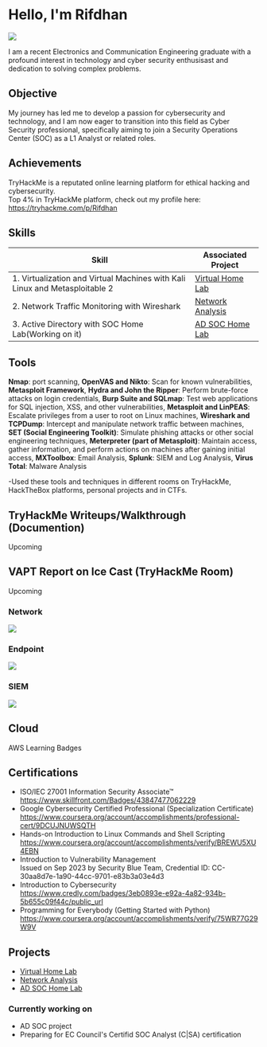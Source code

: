 # Hello, I'm Rifdhan 
<a href="https://www.linkedin.com/in/muhammedrifdhankp/"><img src="https://img.shields.io/badge/-LinkedIn-0072b1?&style=for-the-badge&logo=linkedin&logoColor=white" /></a>

I am a recent Electronics and Communication Engineering graduate with a profound interest in technology and cyber security enthusisast and dedication to solving complex problems.

## Objective

My journey has led me to develop a passion for cybersecurity and technology, and I am now eager to transition into this field as Cyber Security professional, specifically aiming to join a Security Operations Center (SOC) as a L1 Analyst or related roles.

## Achievements

TryHackMe is a reputated online learning platform for ethical hacking and cybersecurity. <br>
Top 4% in TryHackMe platform, check out my profile here: https://tryhackme.com/p/Rifdhan

## Skills

| Skill                                                                       | Associated Project                                                                          |
|-----------------------------------------------------------------------------|---------------------------------------------------------------------------------------------|
|1. Virtualization and Virtual Machines with Kali Linux and Metasploitable 2  |<a href="https://github.com/R1fdh4n/Virtualization-and-Virtual-Machines">Virtual Home Lab</a>|
|2. Network Traffic Monitoring with Wireshark                                 |<a href="https://github.com/R1fdh4n/Network-Analysis-Wireshark">Network Analysis</a>         |
|3. Active Directory with SOC Home Lab(Working on it)                         |<a href="https://github.com/R1fdh4n/AD-SOC-Home-Lab">AD SOC Home Lab</a>                     |                                                                                                                            

## Tools

**Nmap**: port scanning, **OpenVAS and Nikto**: Scan for known vulnerabilities, **Metasploit Framework**, **Hydra and John the Ripper**: Perform brute-force attacks on login credentials, **Burp Suite and SQLmap**: Test web applications for SQL injection, XSS, and other vulnerabilities,  **Metasploit and LinPEAS**: Escalate privileges from a user to root on Linux machines, **Wireshark and TCPDump**: Intercept and manipulate network traffic between machines, **SET (Social Engineering Toolkit)**: Simulate phishing attacks or other social engineering techniques, **Meterpreter (part of Metasploit)**: Maintain access, gather information, and perform actions on machines after gaining initial access, **MXToolbox**: Email Analysis, **Splunk**: SIEM and Log Analysis, **Virus Total**: Malware Analysis <br>

 -Used these tools and techniques in different rooms on TryHackMe, HackTheBox platforms, personal projects and in CTFs.

## TryHackMe Writeups/Walkthrough (Documention)
 Upcoming
## VAPT Report on Ice Cast  (TryHackMe Room)
Upcoming
### Network
<div>
    <img src="https://img.shields.io/badge/-Wireshark-1679A7?&style=for-the-badge&logo=Wireshark&logoColor=white" />

</div>

### Endpoint
<div>
    <img src="https://img.shields.io/badge/-Microsoft_Defender_for_Endpoint-00A4EF?&style=for-the-badge&logo=Microsoft&logoColor=white" />
   
</div>

### SIEM
<div>
    <img src="https://img.shields.io/badge/-Splunk-000000?&style=for-the-badge&logo=Splunk&logoColor=white" />
   
</div>

## Cloud
 AWS Learning Badges

## Certifications

- ISO/IEC 27001 Information Security Associate™ <br> https://www.skillfront.com/Badges/43847477062229
- Google Cybersecurity Certified Professional (Specialization Certificate) <br> https://www.coursera.org/account/accomplishments/professional-cert/9DCUJNUWSQTH
- Hands-on Introduction to Linux Commands and Shell Scripting <br> https://www.coursera.org/account/accomplishments/verify/BREWU5XU4EBN
- Introduction to Vulnerability Management <br> Issued on Sep 2023 by Security Blue Team, Credential ID: CC-30aa8d7e-1a90-44cc-9701-e83b3a03e4d3
- Introduction to Cybersecurity <br> https://www.credly.com/badges/3eb0893e-e92a-4a82-934b-5b655c09f44c/public_url
- Programming for Everybody (Getting Started with Python) <br> https://www.coursera.org/account/accomplishments/verify/75WR77G29W9V

## Projects
- <a href="https://github.com/R1fdh4n/Virtualization-and-Virtual-Machines">Virtual Home Lab</a>
- <a href="https://github.com/R1fdh4n/Network-Analysis-Wireshark">Network Analysis</a>  
- <a href="https://github.com/R1fdh4n/AD-SOC-Home-Lab">AD SOC Home Lab</a>

### Currently working on
- AD SOC project
- Preparing for EC Council's Certifid SOC Analyst (C|SA) certification
